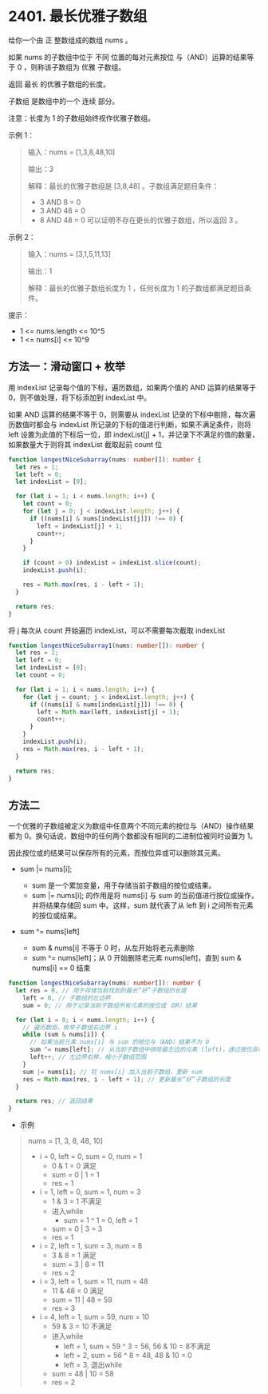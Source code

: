 # 2401. 最长优雅子数组

给你一个由 正 整数组成的数组 nums 。

如果 nums 的子数组中位于 不同 位置的每对元素按位 与（AND）运算的结果等于 0 ，则称该子数组为 优雅 子数组。

返回 最长 的优雅子数组的长度。

子数组 是数组中的一个 连续 部分。

注意：长度为 1 的子数组始终视作优雅子数组。

示例 1：

> 输入：nums = [1,3,8,48,10]
>
> 输出：3
>
> 解释：最长的优雅子数组是 [3,8,48] 。子数组满足题目条件：
>
> - 3 AND 8 = 0
> - 3 AND 48 = 0
> - 8 AND 48 = 0
>   可以证明不存在更长的优雅子数组，所以返回 3 。

示例 2：

> 输入：nums = [3,1,5,11,13]
>
> 输出：1
>
> 解释：最长的优雅子数组长度为 1 ，任何长度为 1 的子数组都满足题目条件。

提示：

- 1 <= nums.length <= 10^5
- 1 <= nums[i] <= 10^9

## 方法一：滑动窗口 + 枚举

用 indexList 记录每个值的下标，遍历数组，如果两个值的 AND 运算的结果等于 0，则不做处理，将下标添加到 indexList 中。

如果 AND 运算的结果不等于 0，则需要从 indexList 记录的下标中剔除，每次遍历数值时都会与 indexList 所记录的下标的值进行判断，如果不满足条件，则将 left 设置为此值的下标后一位，即 indexList[j] + 1，并记录下不满足的值的数量，如果数量大于则将其 indexList 截取起前 count 位

```ts
function longestNiceSubarray(nums: number[]): number {
  let res = 1;
  let left = 0;
  let indexList = [0];

  for (let i = 1; i < nums.length; i++) {
    let count = 0;
    for (let j = 0; j < indexList.length; j++) {
      if ((nums[i] & nums[indexList[j]]) !== 0) {
        left = indexList[j] + 1;
        count++;
      }
    }

    if (count > 0) indexList = indexList.slice(count);
    indexList.push(i);

    res = Math.max(res, i - left + 1);
  }

  return res;
}
```

将 j 每次从 count 开始遍历 indexList，可以不需要每次截取 indexList

```ts
function longestNiceSubarray1(nums: number[]): number {
  let res = 1;
  let left = 0;
  let indexList = [0];
  let count = 0;

  for (let i = 1; i < nums.length; i++) {
    for (let j = count; j < indexList.length; j++) {
      if ((nums[i] & nums[indexList[j]]) !== 0) {
        left = Math.max(left, indexList[j] + 1);
        count++;
      }
    }
    indexList.push(i);
    res = Math.max(res, i - left + 1);
  }

  return res;
}
```

## 方法二

一个优雅的子数组被定义为数组中任意两个不同元素的按位与（AND）操作结果都为 0。换句话说，数组中的任何两个数都没有相同的二进制位被同时设置为 1。

因此按位或的结果可以保存所有的元素，而按位异或可以删除其元素。

- sum |= nums[i];

  - sum 是一个累加变量，用于存储当前子数组的按位或结果。
  - sum |= nums[i]; 的作用是将 nums[i] 与 sum 的当前值进行按位或操作，并将结果存储回 sum 中。这样，sum 就代表了从 left 到 i 之间所有元素的按位或结果。

- sum ^= nums[left]
  - sum & nums[i] 不等于 0 时，从左开始将老元素删除
  - sum ^= nums[left]；从 0 开始删除老元素 nums[left]，直到 sum & nums[i] == 0 结束

```ts
function longestNiceSubarray(nums: number[]): number {
  let res = 0, // 用于存储当前找到的最长“好”子数组的长度
    left = 0, // 子数组的左边界
    sum = 0; // 用于记录当前子数组所有元素的按位或（OR）结果

  for (let i = 0; i < nums.length; i++) {
    // 遍历数组，枚举子数组右边界 i
    while (sum & nums[i]) {
      // 如果当前元素 nums[i] 与 sum 的按位与（AND）结果不为 0
      sum ^= nums[left]; // 从当前子数组中排除最左边的元素 (left)，通过按位异或（XOR）
      left++; // 左边界右移，缩小子数组范围
    }
    sum |= nums[i]; // 将 nums[i] 加入当前子数组，更新 sum
    res = Math.max(res, i - left + 1); // 更新最长“好”子数组的长度
  }

  return res; // 返回结果
}
```

- 示例

>nums = [1, 3, 8, 48, 10]
>
>   - i = 0, left = 0, sum = 0, num = 1
>       - 0 & 1 = 0 满足
>       - sum = 0 | 1 = 1
>       - res = 1
>   - i = 1, left = 0, sum = 1, num = 3
>       - 1 & 3 = 1 不满足
>       - 进入while
>           - sum = 1 ^ 1 = 0, left = 1
>       - sum = 0 | 3 = 3
>       - res = 1
>   - i = 2, left = 1, sum = 3, num = 8
>       - 3 & 8 = 1 满足
>       - sum = 3 | 8 = 11
>       - res = 2
>   - i = 3, left = 1, sum = 11, num = 48
>       - 11 & 48 = 0 满足
>       - sum = 11 | 48 = 59
>       - res = 3
>   - i = 4, left = 1, sum = 59, num = 10
>       - 59 & 3 = 10 不满足
>       - 进入while
>           - left = 1, sum = 59 ^ 3 = 56, 56 & 10 = 8不满足
>           - left = 2, sum = 56 ^ 8 = 48, 48 & 10 = 0
>           - left = 3, 退出while
>       - sum = 48 | 10 = 58
>       - res = 2











